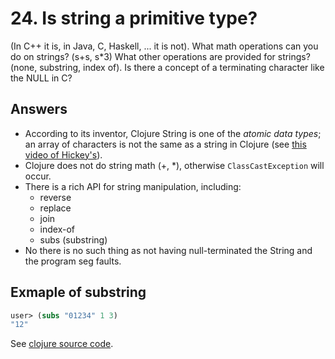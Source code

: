 # 24. Is string a primitive type? 

(In C++ it is, in Java, C, Haskell, ... it is not). What math operations can you do on strings? (s+s, s*3) What other operations are provided for strings? (none, substring, index of). Is there a concept of a terminating character like the NULL in C?


## Answers

* According to its inventor, Clojure String is one of the _atomic data types_;  an array of characters is not the same as a string in Clojure (see [this video of Hickey's](https://www.youtube.com/watch?v=P76Vbsk_3J0&list=WL&index=4)).
* Clojure does not do string math (+, *), otherwise `ClassCastException` will occur.
* There is a rich API for string manipulation, including:
	* reverse
	* replace
	* join
	* index-of
	* subs (substring)
* No there is no such thing as not having null-terminated the String and the program seg faults.

## Exmaple of substring

```clojure
user> (subs "01234" 1 3)
"12"
```
See [clojure source code](https://github.com/clojure/clojure/blob/master/src/clj/clojure/string.clj).
